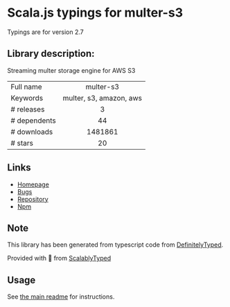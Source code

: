 
# Scala.js typings for multer-s3

Typings are for version 2.7

## Library description:
Streaming multer storage engine for AWS S3

|                    |                 |
| ------------------ | :-------------: |
| Full name          | multer-s3 |
| Keywords           | multer, s3, amazon, aws |
| # releases         | 3 |
| # dependents       | 44 |
| # downloads        | 1481861 |
| # stars            | 20 |

## Links
- [Homepage](https://github.com/badunk/multer-s3#readme)
- [Bugs](https://github.com/badunk/multer-s3/issues)
- [Repository](https://github.com/badunk/multer-s3)
- [Npm](https://www.npmjs.com/package/multer-s3)
    


## Note
This library has been generated from typescript code from [DefinitelyTyped](https://definitelytyped.org).

Provided with :purple_heart: from [ScalablyTyped](https://github.com/oyvindberg/ScalablyTyped)

## Usage
See [the main readme](../../readme.md) for instructions.


